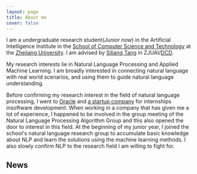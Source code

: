 ```yaml
---
layout: page
title: About me
cover: false
---
```


  I am a undergraduate research student(_Junior now_) in the Artificial Intelligence 
Institute in the [School of Computer Science and Technology](http://www.cs.zju.edu.cn/) at 
the [Zhejiang University](http://www.zju.edu.cn/). I am advised by [Siliang Tang](https://person.zju.edu.cn/siliang) in ZJUAI/[DCD](http://www.dcd.zju.edu.cn/). 

  My research interests lie in Natural Language Processing and Applied Machine 
Learning. I am broadly interested in connecting natural language with real 
world scenarios, and using them to guide natural language understanding.

Before confirming my research interest in the field of natural language processing, 
I went to [Oracle](https://www.oracle.com/cn/index.html) and [a startup company](https://www.eigentech.ai/en/) for internships insoftware development. 
When working in a company that has given me a lot of experience, I happened to be 
involved in the group meeting of the Natural Language Processing Algorithm Group 
and this also opened the door to interest in this field. At the beginning of my 
junior year, I joined the school's natural language research group to accumulate 
basic knowledge about NLP and learn the solutions using the machine learning methods. 
I also slowly confirm NLP to the research field I am willing to fight for.

## News

